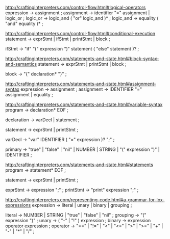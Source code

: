 http://craftinginterpreters.com/control-flow.html#logical-operators
expression     → assignment ;
assignment     → identifier "=" assignment
               | logic_or ;
logic_or       → logic_and ( "or" logic_and )* ;
logic_and      → equality ( "and" equality )* ;

http://craftinginterpreters.com/control-flow.html#conditional-execution
statement      → exprStmt
               | ifStmt
               | printStmt
               | block ;

ifStmt         → "if" "(" expression ")" statement
               ( "else" statement )? ;

http://craftinginterpreters.com/statements-and-state.html#block-syntax-and-semantics
statement      → exprStmt
               | printStmt
               | block ;

block          → "{" declaration* "}" ;


http://craftinginterpreters.com/statements-and-state.html#assignment-syntax
expression     → assignment ;
assignment     → IDENTIFIER "=" assignment
               | equality ;

http://craftinginterpreters.com/statements-and-state.html#variable-syntax
program        → declaration* EOF ;

declaration    → varDecl
               | statement ;

statement      → exprStmt
               | printStmt ;

varDecl        → "var" IDENTIFIER ( "=" expression )? ";" ;

primary        → "true" | "false" | "nil"
               | NUMBER | STRING
               | "(" expression ")"
               | IDENTIFIER ;

http://craftinginterpreters.com/statements-and-state.html#statements
program        → statement* EOF ;

statement      → exprStmt
               | printStmt ;

exprStmt       → expression ";" ;
printStmt      → "print" expression ";" ;

http://craftinginterpreters.com/representing-code.html#a-grammar-for-lox-expressions
expression     → literal
               | unary
               | binary
               | grouping ;

literal        → NUMBER | STRING | "true" | "false" | "nil" ;
grouping       → "(" expression ")" ;
unary          → ( "-" | "!" ) expression ;
binary         → expression operator expression ;
operator       → "==" | "!=" | "<" | "<=" | ">" | ">="
               | "+"  | "-"  | "*" | "/" ;

